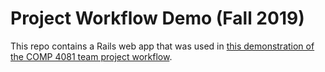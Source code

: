 # Project Workflow Demo (Fall 2019)

This repo contains a Rails web app that was used in [this demonstration of the COMP 4081 team  project workflow](https://youtu.be/KK-YyIFwGZs).
